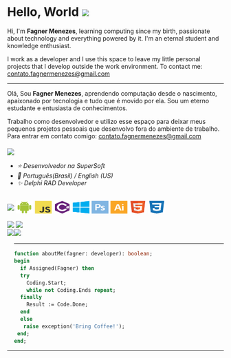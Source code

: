 # Hello, World <a href="#"><img src="https://media.giphy.com/media/hvRJCLFzcasrR4ia7z/giphy.gif" width="25px"></a>

Hi, I'm <b>Fagner Menezes</b>, learning computing since my birth, passionate about technology and everything powered by it. I'm an eternal student and knowledge enthusiast.

I work as a developer and I use this space to leave my little personal projects that I develop outside the work environment. To contact me: contato.fagnermenezes@gmail.com 
<hr/>

Olá, Sou <b>Fagner Menezes</b>, aprendendo computação desde o nascimento, apaixonado por tecnologia e tudo que é movido por ela. Sou um eterno estudante e entusiasta de conhecimentos.

Trabalho como desenvolvedor e utilizo esse espaço para deixar meus pequenos projetos pessoais que desenvolvo fora do ambiente de trabalho.
Para entrar em contato comigo: [contato.fagnermenezes@gmail.com]()<br />
<h6><img align="left" height="120px" src="https://s6.gifyu.com/images/ezgif-1-bf355e537b22.gif"><br>
 <ul>
 <li>⭐ Desenvolvedor na SuperSoft
 <li>💬 Português(Brasil) / English (US)
 <li>✨ Delphi RAD Developer<br>
 </ul>
</h6>
<div>
<div>
<img align="center" height="36px" src="http://www.andreanolanusse.com/pt/wp-content/uploads/2011/09/Icon_Delphi.png">
<img align="center" alt="Windows" height="30" width="40" src="https://github.com/devicons/devicon/blob/master/icons/android/android-plain.svg">
<img align="center" alt="Windows" height="30" width="40" src="https://github.com/devicons/devicon/blob/master/icons/javascript/javascript-original.svg">
<img align="center" alt="Windows" height="30" width="40" src="https://github.com/devicons/devicon/blob/master/icons/csharp/csharp-plain.svg"> 
<img align="center" alt="Windows" height="30" width="40" src="https://github.com/devicons/devicon/blob/master/icons/windows8/windows8-original.svg">
<img align="center" alt="Windows" height="30" width="40" src="https://github.com/devicons/devicon/blob/master/icons/photoshop/photoshop-plain.svg">
<img align="center" alt="Windows" height="30" width="40" src="https://github.com/devicons/devicon/blob/master/icons/illustrator/illustrator-plain.svg">
<img align="center" alt="Windows" height="30" width="40" src="https://github.com/devicons/devicon/blob/master/icons/html5/html5-original.svg">
<img align="center" alt="Windows" height="30" width="40" src="https://github.com/devicons/devicon/blob/master/icons/css3/css3-plain.svg"> 
</div>
</div>
<br>
<div>  
  
   <img height="155em" alight="justify" src="https://github-readme-stats.vercel.app/api?username=ryuuzera&count_private=true&hide_border=true&show_icons=true&theme=tokyonight">
    <img align="justify" height="155em" src="https://github-readme-stats.vercel.app/api/top-langs/?username=ryuuzera&layout=compact&count_private=true&hide_border=true&theme=tokyonight" href="#">
  </div>
  <div>
  <img align="left" height="138px" src="https://github-readme-stats.vercel.app/api/pin/?username=ryuuzera&repo=streamboard&hide_border=true&theme=tokyonight"><img align="justify" height="136px" src="https://media.giphy.com/media/AEsna63rnGlOg/giphy.gif">
  
  </div>
    
  <hr />
  
  ```pascal
function aboutMe(fagner: developer): boolean;
  begin
    if Assigned(Fagner) then
    try
      Coding.Start;
      while not Coding.Ends repeat;
    finally
      Result := Code.Done;
    end
    else
     raise exception('Bring Coffee!');
   end;
  end;
```
  
  <hr />

  
  





                                                                                                                                 
                                                                                                                                       
